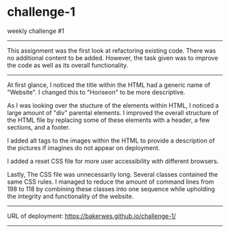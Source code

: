 # challenge-1
weekly challenge #1
***

This assignment was the first look at refactoring existing code. There was no additional content to be added. However, the task given was to improve the code as well as its overall functionality.

***

At first glance, I noticed the title within the HTML had a generic name of "Website". I changed this to "Horiseon" to be more descriptive. 

As I was looking over the stucture of the elements within HTML, I noticed a large amount of "div" parental elements. I improved the overall structure of the HTML file by replacing some of these elements with a header, a few sections, and a footer. 

I added alt tags to the images within the HTML to provide a description of the pictures if imagines do not appear on deployment.

I added a reset CSS file for more user accessibility with different browsers.

Lastly, The CSS file was unnecessarily long. Several classes contained the same CSS rules. I managed to reduce the amount of command lines from 198 to 118 by combining these classes into one sequence while upholding the integrity and functionality of the website.

***

URL of deployment:
https://bakerwes.github.io/challenge-1/

***

